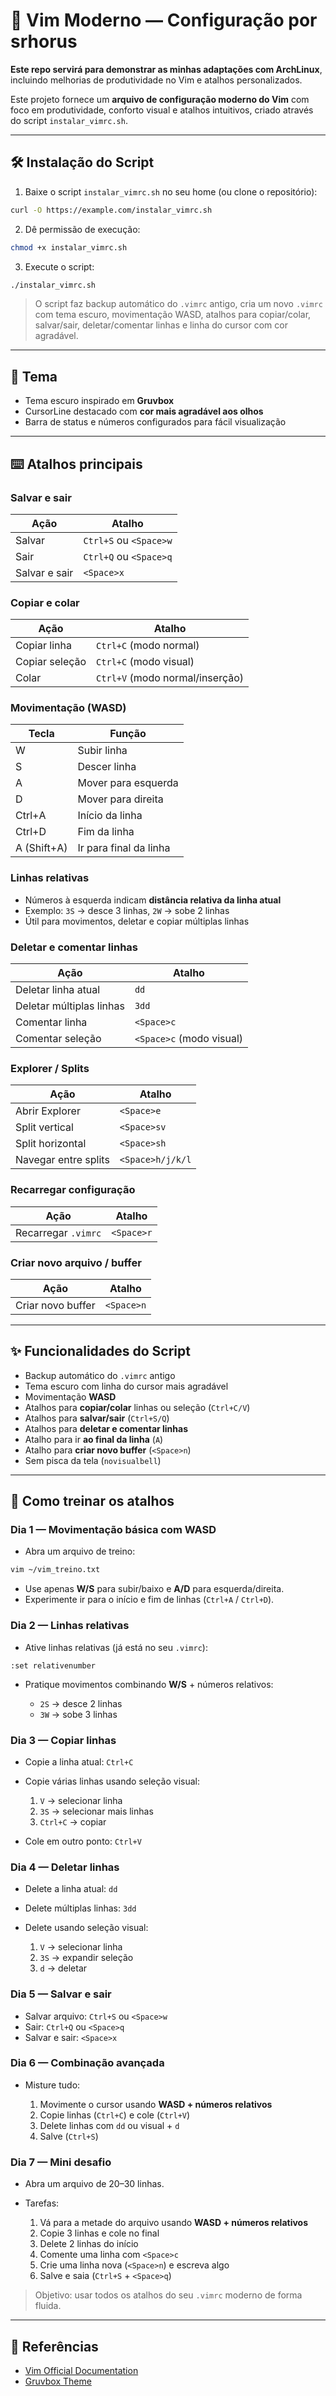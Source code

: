 # 🧠 Vim Moderno — Configuração por srhorus

**Este repo servirá para demonstrar as minhas adaptações com ArchLinux**, incluindo melhorias de produtividade no Vim e atalhos personalizados.

Este projeto fornece um **arquivo de configuração moderno do Vim** com foco em produtividade, conforto visual e atalhos intuitivos, criado através do script `instalar_vimrc.sh`.

---

## 🛠️ Instalação do Script

1. Baixe o script `instalar_vimrc.sh` no seu home (ou clone o repositório):

```bash
curl -O https://example.com/instalar_vimrc.sh
````

2. Dê permissão de execução:

```bash
chmod +x instalar_vimrc.sh
```

3. Execute o script:

```bash
./instalar_vimrc.sh
```

> O script faz backup automático do `.vimrc` antigo, cria um novo `.vimrc` com tema escuro, movimentação WASD, atalhos para copiar/colar, salvar/sair, deletar/comentar linhas e linha do cursor com cor agradável.

---

## 🎨 Tema

* Tema escuro inspirado em **Gruvbox**
* CursorLine destacado com **cor mais agradável aos olhos**
* Barra de status e números configurados para fácil visualização

---

## ⌨️ Atalhos principais

### Salvar e sair

| Ação          | Atalho                 |
| ------------- | ---------------------- |
| Salvar        | `Ctrl+S` ou `<Space>w` |
| Sair          | `Ctrl+Q` ou `<Space>q` |
| Salvar e sair | `<Space>x`             |

### Copiar e colar

| Ação           | Atalho                          |
| -------------- | ------------------------------- |
| Copiar linha   | `Ctrl+C` (modo normal)          |
| Copiar seleção | `Ctrl+C` (modo visual)          |
| Colar          | `Ctrl+V` (modo normal/inserção) |

### Movimentação (WASD)

| Tecla       | Função                 |
| ----------- | ---------------------- |
| W           | Subir linha            |
| S           | Descer linha           |
| A           | Mover para esquerda    |
| D           | Mover para direita     |
| Ctrl+A      | Início da linha        |
| Ctrl+D      | Fim da linha           |
| A (Shift+A) | Ir para final da linha |

### Linhas relativas

* Números à esquerda indicam **distância relativa da linha atual**
* Exemplo: `3S` → desce 3 linhas, `2W` → sobe 2 linhas
* Útil para movimentos, deletar e copiar múltiplas linhas

### Deletar e comentar linhas

| Ação                     | Atalho                   |
| ------------------------ | ------------------------ |
| Deletar linha atual      | `dd`                     |
| Deletar múltiplas linhas | `3dd`                    |
| Comentar linha           | `<Space>c`               |
| Comentar seleção         | `<Space>c` (modo visual) |

### Explorer / Splits

| Ação                 | Atalho           |
| -------------------- | ---------------- |
| Abrir Explorer       | `<Space>e`       |
| Split vertical       | `<Space>sv`      |
| Split horizontal     | `<Space>sh`      |
| Navegar entre splits | `<Space>h/j/k/l` |

### Recarregar configuração

| Ação                | Atalho     |
| ------------------- | ---------- |
| Recarregar `.vimrc` | `<Space>r` |

### Criar novo arquivo / buffer

| Ação              | Atalho     |
| ----------------- | ---------- |
| Criar novo buffer | `<Space>n` |

---

## ✨ Funcionalidades do Script

* Backup automático do `.vimrc` antigo
* Tema escuro com linha do cursor mais agradável
* Movimentação **WASD**
* Atalhos para **copiar/colar** linhas ou seleção (`Ctrl+C/V`)
* Atalhos para **salvar/sair** (`Ctrl+S/Q`)
* Atalhos para **deletar e comentar linhas**
* Atalho para ir **ao final da linha** (`A`)
* Atalho para **criar novo buffer** (`<Space>n`)
* Sem pisca da tela (`novisualbell`)

---

## 📖 Como treinar os atalhos

### Dia 1 — Movimentação básica com WASD

* Abra um arquivo de treino:

```bash
vim ~/vim_treino.txt
```

* Use apenas **W/S** para subir/baixo e **A/D** para esquerda/direita.
* Experimente ir para o início e fim de linhas (`Ctrl+A` / `Ctrl+D`).

### Dia 2 — Linhas relativas

* Ative linhas relativas (já está no seu `.vimrc`):

```vim
:set relativenumber
```

* Pratique movimentos combinando **W/S** + números relativos:

  * `2S` → desce 2 linhas
  * `3W` → sobe 3 linhas

### Dia 3 — Copiar linhas

* Copie a linha atual: `Ctrl+C`
* Copie várias linhas usando seleção visual:

  1. `V` → selecionar linha
  2. `3S` → selecionar mais linhas
  3. `Ctrl+C` → copiar
* Cole em outro ponto: `Ctrl+V`

### Dia 4 — Deletar linhas

* Delete a linha atual: `dd`
* Delete múltiplas linhas: `3dd`
* Delete usando seleção visual:

  1. `V` → selecionar linha
  2. `3S` → expandir seleção
  3. `d` → deletar

### Dia 5 — Salvar e sair

* Salvar arquivo: `Ctrl+S` ou `<Space>w`
* Sair: `Ctrl+Q` ou `<Space>q`
* Salvar e sair: `<Space>x`

### Dia 6 — Combinação avançada

* Misture tudo:

  1. Movimente o cursor usando **WASD + números relativos**
  2. Copie linhas (`Ctrl+C`) e cole (`Ctrl+V`)
  3. Delete linhas com `dd` ou visual + `d`
  4. Salve (`Ctrl+S`)

### Dia 7 — Mini desafio

* Abra um arquivo de 20–30 linhas.
* Tarefas:

  1. Vá para a metade do arquivo usando **WASD + números relativos**
  2. Copie 3 linhas e cole no final
  3. Delete 2 linhas do início
  4. Comente uma linha com `<Space>c`
  5. Crie uma linha nova (`<Space>n`) e escreva algo
  6. Salve e saia (`Ctrl+S` + `<Space>q`)

> Objetivo: usar todos os atalhos do seu `.vimrc` moderno de forma fluida.

---

## 📌 Referências

* [Vim Official Documentation](https://vimhelp.org/)
* [Gruvbox Theme](https://github.com/morhetz/gruvbox)


